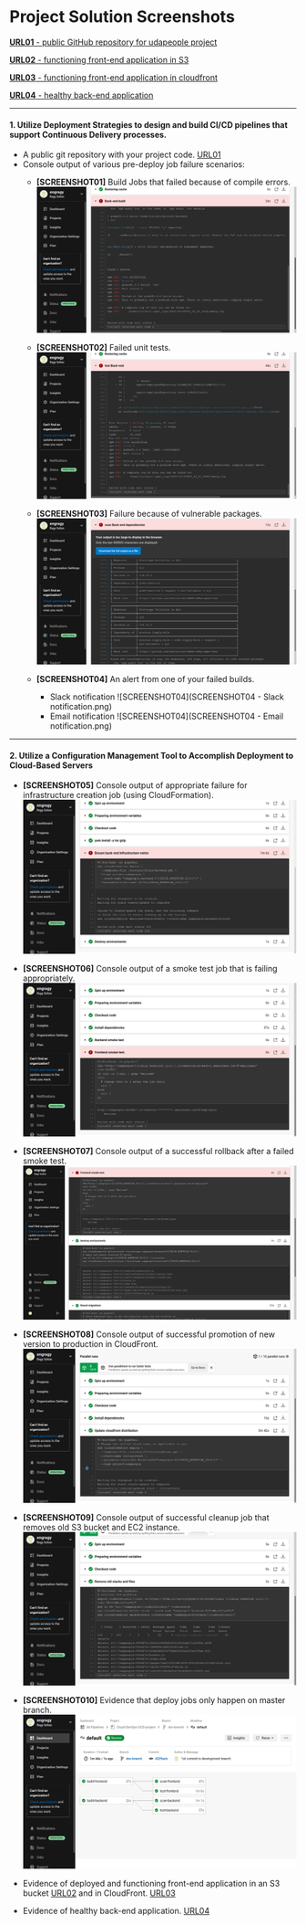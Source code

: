 # Project Solution Screenshots

[**URL01** - public GitHub repository for udapeople project](https://github.com/engragy/Cloud-DevOps-CICD-project/tree/master/)

[**URL02** - functioning front-end application in S3](http://udapeople-1fc825e.s3-website-us-east-1.amazonaws.com)

[**URL03** - functioning front-end application in cloudfront](http://duowhff3flrmd.cloudfront.net)

[**URL04** - healthy back-end application](http://54.204.95.96:3030/api/status)


***
#### 1. Utilize Deployment Strategies to design and build CI/CD pipelines that support Continuous Delivery processes.

- A public git repository with your project code. [URL01](https://github.com/engragy/Cloud-DevOps-CICD-project/tree/master/)
- Console output of various pre-deploy job failure scenarios:
	- **[SCREENSHOT01]** Build Jobs that failed because of compile errors. ![SCREENSHOT01](SCREENSHOT01.png)

	- **[SCREENSHOT02]**  Failed unit tests. ![SCREENSHOT02](SCREENSHOT02.png)

	- **[SCREENSHOT03]** Failure because of vulnerable packages. ![SCREENSHOT03](SCREENSHOT03.png)
	
	- **[SCREENSHOT04]** An alert from one of your failed builds.
		- Slack notification ![SCREENSHOT04](SCREENSHOT04 - Slack notification.png)
		- Email notification ![SCREENSHOT04](SCREENSHOT04 - Email notification.png)

***
#### 2. Utilize a Configuration Management Tool to Accomplish Deployment to Cloud-Based Servers

- **[SCREENSHOT05]** Console output of appropriate failure for infrastructure creation job (using CloudFormation). ![SCREENSHOT05](SCREENSHOT05.png)
- **[SCREENSHOT06]** Console output of a smoke test job that is failing appropriately. ![SCREENSHOT06](SCREENSHOT06.png)
- **[SCREENSHOT07]** Console output of a successful rollback after a failed smoke test. ![SCREENSHOT07](SCREENSHOT07.png)
- **[SCREENSHOT08]** Console output of successful promotion of new version to production in CloudFront. ![SCREENSHOT08](SCREENSHOT08.png)

- **[SCREENSHOT09]** Console output of successful cleanup job that removes old S3 bucket and EC2 instance. ![SCREENSHOT09](SCREENSHOT09.png)

- **[SCREENSHOT010]** Evidence that deploy jobs only happen on master branch. ![SCREENSHOT10](SCREENSHOT10.png)

- Evidence of deployed and functioning front-end application in an S3 bucket [URL02](http://udapeople-1fc825e.s3-website-us-east-1.amazonaws.com) and in CloudFront. [URL03](http://duowhff3flrmd.cloudfront.net/#/employees)

- Evidence of healthy back-end application. [URL04](http://54.204.95.96:3030/api/status)